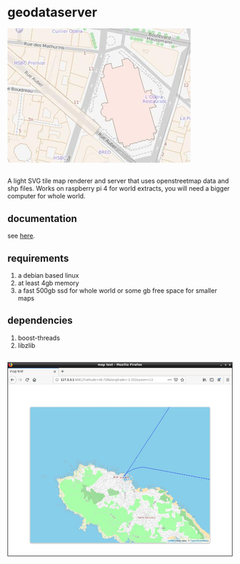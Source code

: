 # geodataserver
![sample](/webdoc/sample.jpg)
##
A light SVG tile map renderer and server that uses openstreetmap data and shp files.
Works on raspberry pi 4 for world extracts, you will need a bigger computer for whole world.
## documentation
see [here](/docs/index.md).
## requirements
1. a debian based linux
2. at least 4gb memory
2. a fast 500gb ssd for whole world or some gb free space for smaller maps
## dependencies
1. boost-threads
2. libzlib
##
![sample](/webdoc/map13.jpg)
